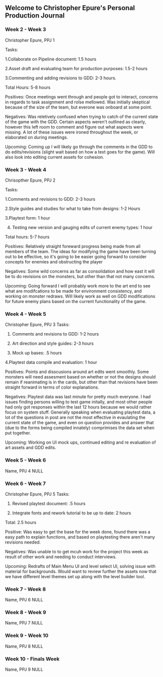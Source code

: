 ## Welcome to Christopher Epure's Personal Production Journal


### Week 2 - Week 3
Christopher Epure, PPJ 1

Tasks:

1.Collaborate on Pipeline document: 1.5 hours

2.Asset draft and evaluating team for production purposes: 1.5-2 hours

3.Commenting and adding revisions to GDD: 2-3 hours.

Total Hours: 5-8 hours

Positives: Once meetings went through and people got to interact, concerns in regards to task assignment and rolse mellowed. Was initially skeptical because of the size of the team, but everone was onboard at some point. 

Negatives: Was reletively confused when trying to catch of the current state of the game with the GDD. Certain aspects weren't outlined as clearly, however this left room to comment and figure out what aspects were missing. A lot of these issues were ironed throughout the week, or elaborated on during meetings.

Upcoming: Coming up I will likely go through the comments in the GDD to do edits/revisions (slight wait based on how a text goes for the game). Will also look into editing current assets for cohesion.

### Week 3 - Week 4
Chrisopther Epure, PPJ 2

Tasks:

1.Comments and revisions to GDD: 2-3 hours

2.Style guides and studies for what to take from designs: 1-2 Hours

3.Playtest form: 1 hour

4. Testing new version and gauging edits of current enemy types: 1 hour

Total hours: 5-7 hours

Positives: Relatively straight foreward progress being made from all members of the team. The ideas for modifying the game have been turning out to be effective, so it's going to be easier going forward to consider concepts for enemies and obstructing the player

Negatives: Some wild concerns as far as consolidation and how east it will be to do revisions on the monsters, but other than that not many concerns.

Upcoming: Going forward I will probably work more to the art end to see what are modifcations to be made for environment consistency, and working on monster redraws. Will likely work as well on GDD modifications for future enemy plans based on the current functionality of the game.

### Week 4 - Week 5
Christopher Epure, PPJ 3
Tasks:

1. Comments and revisions to GDD: 1-2 hours

2. Art direction and style guides: 2-3 hours

3. Mock up bases: .5 hours

4.Playtest data compile and evaluation: 1 hour

Positives: Points and disscusions around art edits went smoothly. Some monsters will need assesment based on whether or not the designs should remain if reanimating is in the cards, but other than that revisions have been straight forward in terms of color explanations.

Negatives: Playtest data was last minute for pretty much everyone. I had issues finding persons willing to test game initally, and most other people had only got responses within the last 12 hours because we would rather focus on system stuff. Generally speaking when evaluating playtest data, a lot of the questions in post are not the most effective in evaulating the current state of the game, and even on question provides and answer that (due to the forms being compiled innately) comprimises the data set when put together.

Upcoming: Working on UI mock ups, continued editing and re evaluation of art assets and GDD edits.

### Week 5 - Week 6
Name, PPJ 4
NULL

### Week 6 - Week 7
Christopher Epure, PPJ 5
Tasks:
1. Revised playtest document: .5 hours

2. Integrate fonts and rework tutorial to be up to date: 2 hours

Total: 2.5 hours

Positive: Was easy to get the base for the week done, found there was a easy path to explain functions, and based on playtesting there aren't many revisions needed.

Negatives: Was unable to to get mcuh work for the project this week as result of other work and needing to conduct interviews.

Upcoming: Redrafts of Main Menu UI and level select UI, solving issue with material for backgrounds. Would want to review further the assets now that we have different level themes set up along with the level builder tool.

### Week 7 - Week 8
Name, PPJ 6
NULL

### Week 8 - Week 9
Name, PPJ 7
NULL

### Week 9 - Week 10
Name, PPJ 8
NULL

### Week 10 - Finals Week
Name, PPJ 9
NULL
